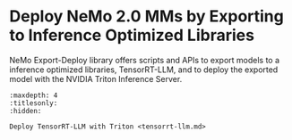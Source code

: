 # Deploy NeMo 2.0 MMs by Exporting to Inference Optimized Libraries

NeMo Export-Deploy library offers scripts and APIs to export models to a inference optimized libraries, TensorRT-LLM, and to deploy the exported model with the NVIDIA Triton Inference Server. 


```{toctree}
:maxdepth: 4
:titlesonly:
:hidden:

Deploy TensorRT-LLM with Triton <tensorrt-llm.md>
```